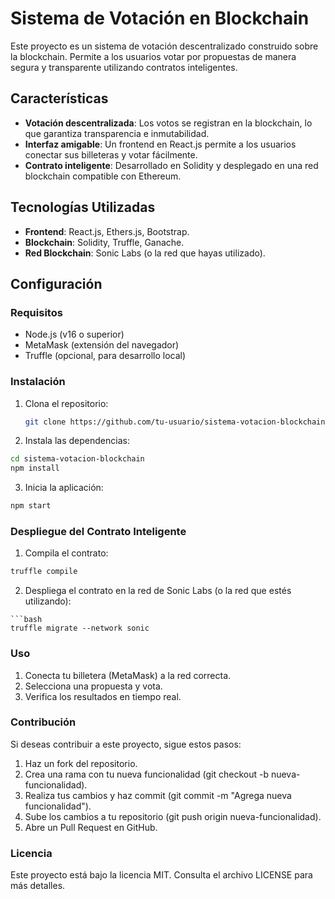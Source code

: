 # Sistema de Votación en Blockchain

Este proyecto es un sistema de votación descentralizado construido sobre la blockchain. Permite a los usuarios votar por propuestas de manera segura y transparente utilizando contratos inteligentes.

## Características

- **Votación descentralizada**: Los votos se registran en la blockchain, lo que garantiza transparencia e inmutabilidad.
- **Interfaz amigable**: Un frontend en React.js permite a los usuarios conectar sus billeteras y votar fácilmente.
- **Contrato inteligente**: Desarrollado en Solidity y desplegado en una red blockchain compatible con Ethereum.

## Tecnologías Utilizadas

- **Frontend**: React.js, Ethers.js, Bootstrap.
- **Blockchain**: Solidity, Truffle, Ganache.
- **Red Blockchain**: Sonic Labs (o la red que hayas utilizado).

## Configuración

### Requisitos

- Node.js (v16 o superior)
- MetaMask (extensión del navegador)
- Truffle (opcional, para desarrollo local)

### Instalación

1. Clona el repositorio:
   ```bash
   git clone https://github.com/tu-usuario/sistema-votacion-blockchain.git
2. Instala las dependencias:
```bash
cd sistema-votacion-blockchain
npm install
```
3. Inicia la aplicación:
```bash
npm start
```
### Despliegue del Contrato Inteligente
1. Compila el contrato:
```bash
truffle compile
```
2. Despliega el contrato en la red de Sonic Labs (o la red que estés utilizando):
```
```bash
truffle migrate --network sonic
```
### Uso
1. Conecta tu billetera (MetaMask) a la red correcta.
2. Selecciona una propuesta y vota.
3. Verifica los resultados en tiempo real.

### Contribución
Si deseas contribuir a este proyecto, sigue estos pasos:
1. Haz un fork del repositorio.
2. Crea una rama con tu nueva funcionalidad (git checkout -b nueva-funcionalidad).
3. Realiza tus cambios y haz commit (git commit -m "Agrega nueva funcionalidad").
4. Sube los cambios a tu repositorio (git push origin nueva-funcionalidad).
4. Abre un Pull Request en GitHub.

### Licencia
Este proyecto está bajo la licencia MIT. Consulta el archivo LICENSE para más detalles.
